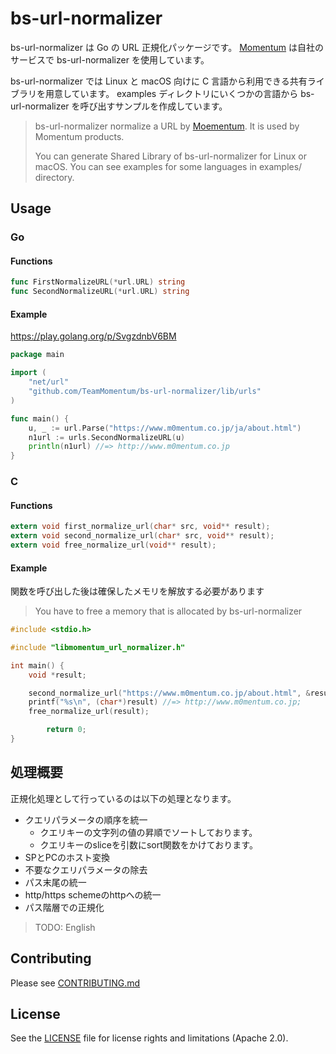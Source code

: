 # bs-url-normalizer

bs-url-normalizer は Go の URL 正規化パッケージです。
[Momentum](https://www.m0mentum.co.jp) は自社のサービスで bs-url-normalizer を使用しています。

bs-url-normalizer では Linux と macOS 向けに C 言語から利用できる共有ライブラリを用意しています。 examples ディレクトリにいくつかの言語から bs-url-normalizer を呼び出すサンプルを作成しています。

> bs-url-normalizer normalize a URL by [Moementum](https://www.m0mentum.co.jp). It is used by Momentum products.
>
> You can generate Shared Library of bs-url-normalizer for Linux or macOS. You can see examples for some languages in examples/ directory.


## Usage

### Go

#### Functions

```go
func FirstNormalizeURL(*url.URL) string
func SecondNormalizeURL(*url.URL) string
```

#### Example

https://play.golang.org/p/SvgzdnbV6BM

```go
package main

import (
	"net/url"
	"github.com/TeamMomentum/bs-url-normalizer/lib/urls"
)

func main() {
	u, _ := url.Parse("https://www.m0mentum.co.jp/ja/about.html")
	n1url := urls.SecondNormalizeURL(u)
	println(n1url) //=> http://www.m0mentum.co.jp
}
```


### C

#### Functions

```c
extern void first_normalize_url(char* src, void** result);
extern void second_normalize_url(char* src, void** result);
extern void free_normalize_url(void** result);
```

#### Example

関数を呼び出した後は確保したメモリを解放する必要があります

> You have to free a memory that is allocated by bs-url-normalizer

```c
#include <stdio.h>

#include "libmomentum_url_normalizer.h"

int main() {
	void *result;

	second_normalize_url("https://www.m0mentum.co.jp/about.html", &result);
	printf("%s\n", (char*)result) //=> http://www.m0mentum.co.jp;
	free_normalize_url(result);

        return 0;
}
```


## 処理概要

正規化処理として行っているのは以下の処理となります。

* クエリパラメータの順序を統一
    * クエリキーの文字列の値の昇順でソートしております。
    * クエリキーのsliceを引数にsort関数をかけております。
* SPとPCのホスト変換
* 不要なクエリパラメータの除去
* パス末尾の統一
* http/https schemeのhttpへの統一
* パス階層での正規化

> TODO: English

## Contributing

Please see [CONTRIBUTING.md](CONTRIBUTING.md)

## License

See the [LICENSE](LICENSE.md) file for license rights and limitations (Apache 2.0).

